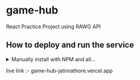 # game-hub
React Practice Project using RAWG API

## How to deploy and run the service

<details>
<summary>Manually install with NPM and all...</summary>

First, clone the repo and go to root of repo

```bash
git clone https://github.com/jatinrathore/game-hub.git
cd game-hub
npm install
```

```bash
npm run dev
```

</details>

live link :- game-hub-jatinrathore.vercel.app
